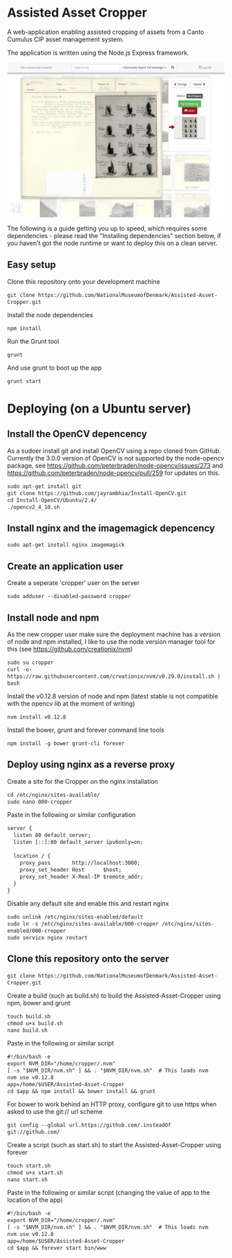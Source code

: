 # Assisted Asset Cropper

A web-application enabling assisted cropping of assets from a Canto Cumulus CIP asset management system.

The application is written using the Node.js Express framework.

![Screenshot](/screenshot.png?raw=true)

The following is a guide getting you up to speed, which requires some dependencies - please read the "Installing dependencies" section below, if you haven't got the node runtime or want to deploy this on a clean server.

## Easy setup

Clone this repository onto your development machine

    git clone https://github.com/NationalMuseumofDenmark/Assisted-Asset-Cropper.git

Install the node dependencies

    npm install

Run the Grunt tool

    grunt

And use grunt to boot up the app

    grunt start

# Deploying (on a Ubuntu server)

## Install the OpenCV depencency

As a sudoer install git and install OpenCV using a repo cloned from GitHub.
Currently the 3.0.0 version of OpenCV is not supported by the node-opencv package, see https://github.com/peterbraden/node-opencv/issues/273 and https://github.com/peterbraden/node-opencv/pull/259 for updates on this.

    sudo apt-get install git
    git clone https://github.com/jayrambhia/Install-OpenCV.git
    cd Install-OpenCV/Ubuntu/2.4/
    ./opencv2_4_10.sh

## Install nginx and the imagemagick depencency

    sudo apt-get install nginx imagemagick

## Create an application user

Create a seperate 'cropper' user on the server

    sudo adduser --disabled-password cropper

## Install node and npm
As the new cropper user make sure the deployment machine has a version of node and npm installed, I like to use the node version manager tool for this (see https://github.com/creationix/nvm)

    sudo su cropper
    curl -o- https://raw.githubusercontent.com/creationix/nvm/v0.29.0/install.sh | bash

Install the v0.12.8 version of node and npm (latest stable is not compatible with the opencv lib at the moment of writing)

    nvm install v0.12.8

Install the bower, grunt and forever command line tools

    npm install -g bower grunt-cli forever

## Deploy using nginx as a reverse proxy

Create a site for the Cropper on the nginx installation

    cd /etc/nginx/sites-available/
    sudo nano 000-cropper

Paste in the following or similar configuration

    server {
      listen 80 default_server;
      listen [::]:80 default_server ipv6only=on;

      location / {
        proxy_pass       http://localhost:3000;
        proxy_set_header Host      $host;
        proxy_set_header X-Real-IP $remote_addr;
      }
    }

Disable any default site and enable this and restart nginx

    sudo unlink /etc/nginx/sites-enabled/default
    sudo ln -s /etc/nginx/sites-available/000-cropper /etc/nginx/sites-enabled/000-cropper
    sudo service nginx restart

## Clone this repository onto the server

    git clone https://github.com/NationalMuseumofDenmark/Assisted-Asset-Cropper.git

Create a build (such as build.sh) to build the Assisted-Asset-Cropper using npm, bower and grunt

    touch build.sh
    chmod u+x build.sh
    nano build.sh

Paste in the following or similar script

    #!/bin/bash -e
    export NVM_DIR="/home/cropper/.nvm"
    [ -s "$NVM_DIR/nvm.sh" ] && . "$NVM_DIR/nvm.sh"  # This loads nvm
    nvm use v0.12.8
    app=/home/$USER/Assisted-Asset-Cropper
    cd $app && npm install && bower install && grunt

For bower to work behind an HTTP proxy, configure git to use https when asked to use the git:// url scheme

    git config --global url.https://github.com/.insteadOf git://github.com/

Create a script (such as start.sh) to start the Assisted-Asset-Cropper using forever

    touch start.sh
    chmod u+x start.sh
    nano start.sh

Paste in the following or similar script (changing the value of app to the location of the app)

    #!/bin/bash -e
    export NVM_DIR="/home/cropper/.nvm"
    [ -s "$NVM_DIR/nvm.sh" ] && . "$NVM_DIR/nvm.sh"  # This loads nvm
    nvm use v0.12.8
    app=/home/$USER/Assisted-Asset-Cropper
    cd $app && forever start bin/www
